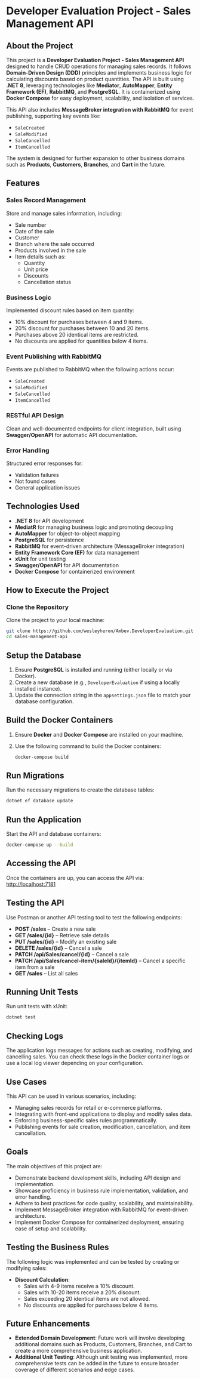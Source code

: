 # Developer Evaluation Project - Sales Management API

## About the Project
This project is a **Developer Evaluation Project - Sales Management API** designed to handle CRUD operations for managing sales records. It follows **Domain-Driven Design (DDD)** principles and implements business logic for calculating discounts based on product quantities. The API is built using **.NET 8**, leveraging technologies like **Mediator**, **AutoMapper**, **Entity Framework (EF)**, **RabbitMQ**, and **PostgreSQL**. It is containerized using **Docker Compose** for easy deployment, scalability, and isolation of services.

This API also includes **MessageBroker integration with RabbitMQ** for event publishing, supporting key events like:
- `SaleCreated`
- `SaleModified`
- `SaleCancelled`
- `ItemCancelled`

The system is designed for further expansion to other business domains such as **Products**, **Customers**, **Branches**, and **Cart** in the future.

## Features

### Sales Record Management
Store and manage sales information, including:
- Sale number
- Date of the sale
- Customer
- Branch where the sale occurred
- Products involved in the sale
- Item details such as:
  - Quantity
  - Unit price
  - Discounts
  - Cancellation status

### Business Logic
Implemented discount rules based on item quantity:
- 10% discount for purchases between 4 and 9 items.
- 20% discount for purchases between 10 and 20 items.
- Purchases above 20 identical items are restricted.
- No discounts are applied for quantities below 4 items.

### Event Publishing with RabbitMQ
Events are published to RabbitMQ when the following actions occur:
- `SaleCreated`
- `SaleModified`
- `SaleCancelled`
- `ItemCancelled`

### RESTful API Design
Clean and well-documented endpoints for client integration, built using **Swagger/OpenAPI** for automatic API documentation.

### Error Handling
Structured error responses for:
- Validation failures
- Not found cases
- General application issues

## Technologies Used
- **.NET 8** for API development
- **MediatR** for managing business logic and promoting decoupling
- **AutoMapper** for object-to-object mapping
- **PostgreSQL** for persistence
- **RabbitMQ** for event-driven architecture (MessageBroker integration)
- **Entity Framework Core (EF)** for data management
- **xUnit** for unit testing
- **Swagger/OpenAPI** for API documentation
- **Docker Compose** for containerized environment

## How to Execute the Project

### Clone the Repository
Clone the project to your local machine:
```bash
git clone https://github.com/wesleyheron/Ambev.DeveloperEvaluation.git
cd sales-management-api
```

## Setup the Database

1. Ensure **PostgreSQL** is installed and running (either locally or via Docker).
2. Create a new database (e.g., `DeveloperEvaluation` if using a locally installed instance).
3. Update the connection string in the `appsettings.json` file to match your database configuration.

## Build the Docker Containers

1. Ensure **Docker** and **Docker Compose** are installed on your machine.
2. Use the following command to build the Docker containers:

   ```bash
   docker-compose build
   ```
## Run Migrations

Run the necessary migrations to create the database tables:

```bash
dotnet ef database update
```
## Run the Application

Start the API and database containers:

```bash
docker-compose up --build
```

## Accessing the API

Once the containers are up, you can access the API via:
[http://localhost:7181](http://localhost:7181)

## Testing the API

Use Postman or another API testing tool to test the following endpoints:

- **POST /sales** – Create a new sale
- **GET /sales/{id}** – Retrieve sale details
- **PUT /sales/{id}** – Modify an existing sale
- **DELETE /sales/{id}** – Cancel a sale
- **PATCH /api/Sales/cancel/{id}** – Cancel a sale
- **PATCH /api/Sales/cancel-item/{saleId}/{itemId}** – Cancel a specific item from a sale
- **GET /sales** – List all sales

## Running Unit Tests

Run unit tests with xUnit:

```bash
dotnet test
```

## Checking Logs

The application logs messages for actions such as creating, modifying, and cancelling sales. You can check these logs in the Docker container logs or use a local log viewer depending on your configuration.

## Use Cases

This API can be used in various scenarios, including:

- Managing sales records for retail or e-commerce platforms.
- Integrating with front-end applications to display and modify sales data.
- Enforcing business-specific sales rules programmatically.
- Publishing events for sale creation, modification, cancellation, and item cancellation.

## Goals

The main objectives of this project are:

- Demonstrate backend development skills, including API design and implementation.
- Showcase proficiency in business rule implementation, validation, and error handling.
- Adhere to best practices for code quality, scalability, and maintainability.
- Implement MessageBroker integration with RabbitMQ for event-driven architecture.
- Implement Docker Compose for containerized deployment, ensuring ease of setup and scalability.

## Testing the Business Rules

The following logic was implemented and can be tested by creating or modifying sales:

- **Discount Calculation**:
  - Sales with 4-9 items receive a 10% discount.
  - Sales with 10-20 items receive a 20% discount.
  - Sales exceeding 20 identical items are not allowed.
  - No discounts are applied for purchases below 4 items.

## Future Enhancements

- **Extended Domain Development**: Future work will involve developing additional domains such as Products, Customers, Branches, and Cart to create a more comprehensive business application.
- **Additional Unit Testing**: Although unit testing was implemented, more comprehensive tests can be added in the future to ensure broader coverage of different scenarios and edge cases.






